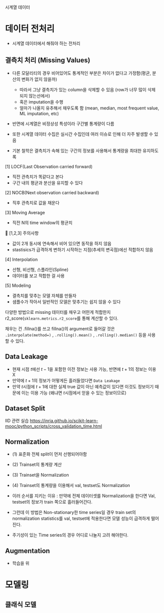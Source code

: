 
시계열 데이터 

# 데이터 전처리
- 시계열 데이터에서 해줘야 하는 전처리
## 결측치 처리 (Missing Values)
- 다른 모달리티의 경우 비어있어도 통계적인 부분은 차이가 없다고 가정함(평균, 분산의 변화가 없지 않을까)
    - 따라서 그냥 결측치가 있는 column을 삭제할 수 있음 (row가 너무 많이 삭제되지 않는선에서)
    - 혹은 imputation을 수행
    - 얼마가 나올지 유추해서 채우도록 함 (mean, median, most frequent value, ML imputation, etc)


- 반면에 시계열은 비정상성 특성이라 구간별 통계량이 다름
- 또한 시계열 데이터 수집은 실시간 수집인데 여러 이슈로 인해 더 자주 발생할 수 있음
- 기본 철학은 결측치가 속해 있는 구간의 정보를 사용해서 통계량을 최대한 유지하도록

[1] LOCF(Last Observation carried forward)
- 직전 관측치가 똑같다고 본다
- 구간 내의 평균과 분산을 유지할 수 있다

[2] NOCB(Next observation carried backward)
- 직후 관측치로 값을 채운다

[3] Moving Average
- 직전 N의 time window의 평균치


🥵 [1,2,3] 주의사항
- 값이 2개 동시에 연속해서 비어 있으면 동작을 하지 않음
- stastisics가 급격하게 변하기 시작하는 지점(추세의 변곡점)에선 적합하지 않음


[4] Interpolation
- 선형, 비선형, 스플라인(Spline)
- 데이터를 보고 적합한 걸 사용


[5] Modeling
- 결측치를 맞추는 모델 자체를 만들자
- 샘플수가 작아서 일반적인 모델은 맞추기는 쉽지 않을 수 있다



다양한 방법으로 missing 데이터를 채우고 어떤게 적합한지 r2_score(`sklearn.metrics.r2_score`를 통해 계산할 수 있다.

채우는 건 .fillna()를 쓰고 fillna()의 argument로 들어갈 것은 `.interpolate(method=)` , `.rolling().mean()` , `.rolling().median()` 등을 사용할 수 있다.


## Data Leakage
- 현재 시점 $t$에선 $t-1$을 포함한 이전 정보는 사용 가능, 반면에 $t+1$의 정보는 이용 X
- 만약에 $t+1$의 정보가 어떻게든 흘러들었다면 `Data Leakage`
- 만약 $t$시점에 $t+1$에 대한 실제 true 값이 아닌 예측값이 있다면 이것도 정보이기 때문에 이는 이용 가능 (왜냐면 $t$시점에서 얻을 수 있는 정보이므로)

## Dataset Split



IID 관련 실습
https://inria.github.io/scikit-learn-mooc/python_scripts/cross_validation_time.html

## Normalization

- (1) 표준화 전체 split이 먼저 선행되어야함
- (2) Trainset의 통계량 계산
- (3) Trainset을 Normalization
- (4) Trainset의 통계량을 이용해서 val, testset도 Normalization

- 이러 순서를 지키는 이유 : 만약에 전체 데이터셋를 Normalization을 한다면 Val, testset의 정보가 train 쪽으로 흘러들어간다. 
- 그런데 이 방법은 Non-stationary한 time series일 경우 train set의 normalization statistics를 val, testset에 적용한다면 모델 성능이 급격하게 떨어진다. 
- 주기성이 있는 Time series의 경우 어디로 나눌지 고려 해야한다. 

## Augmentation
- 학습을 위




# 모델링

## 클래식 모델
